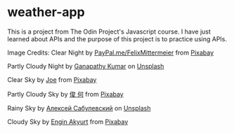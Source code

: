 # weather-app

This is a project from The Odin Project's Javascript course. I have just learned about APIs and the purpose of this project is to practice using APIs.

Image Credits:
Clear Night by <a href="https://pixabay.com/users/felixmittermeier-4397258/?utm_source=link-attribution&amp;utm_medium=referral&amp;utm_campaign=image&amp;utm_content=2695569">PayPal.me/FelixMittermeier</a> from <a href="https://pixabay.com//?utm_source=link-attribution&amp;utm_medium=referral&amp;utm_campaign=image&amp;utm_content=2695569">Pixabay</a>

Partly Cloudy Night by <a href="https://unsplash.com/ko/@gkumar2175?utm_source=unsplash&utm_medium=referral&utm_content=creditCopyText">Ganapathy Kumar</a> on <a href="https://unsplash.com/photos/ve_uN9V8xqU?utm_source=unsplash&utm_medium=referral&utm_content=creditCopyText">Unsplash</a>

Clear Sky by <a href="https://pixabay.com/users/jplenio-7645255/?utm_source=link-attribution&amp;utm_medium=referral&amp;utm_campaign=image&amp;utm_content=3588618">Joe</a> from <a href="https://pixabay.com//?utm_source=link-attribution&amp;utm_medium=referral&amp;utm_campaign=image&amp;utm_content=3588618">Pixabay</a>

Partly Cloudy Sky by <a href="https://pixabay.com/users/008wer-3289190/?utm_source=link-attribution&amp;utm_medium=referral&amp;utm_campaign=image&amp;utm_content=1666686">俊 何</a> from <a href="https://pixabay.com//?utm_source=link-attribution&amp;utm_medium=referral&amp;utm_campaign=image&amp;utm_content=1666686">Pixabay</a>

Rainy Sky by <a href="https://unsplash.com/@dweller_sgra?utm_source=unsplash&utm_medium=referral&utm_content=creditCopyText">Алексей Сабулевский</a> on <a href="https://unsplash.com/photos/tl8GM4dWXnM?utm_source=unsplash&utm_medium=referral&utm_content=creditCopyText">Unsplash</a>

Cloudy Sky by <a href="https://pixabay.com/users/engin_akyurt-3656355/?utm_source=link-attribution&amp;utm_medium=referral&amp;utm_campaign=image&amp;utm_content=2241556">Engin Akyurt</a> from <a href="https://pixabay.com//?utm_source=link-attribution&amp;utm_medium=referral&amp;utm_campaign=image&amp;utm_content=2241556">Pixabay</a>
